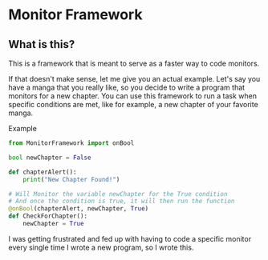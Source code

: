 # Monitor Framework
## What is this?
This is a framework that is meant to serve as a faster way to code monitors.

If that doesn't make sense, let me give you an actual example. Let's say you have a manga that you really like, so you decide to write a program that monitors for a new chapter. You can use this framework to run a task when specific conditions are met, like for example, a new chapter of your favorite manga.

Example

```python
from MonitorFramework import onBool

bool newChapter = False

def chapterAlert():
    print("New Chapter Found!")

# Will Monitor the variable newChapter for the True condition
# And once the condition is true, it will then run the function
@onBool(chapterAlert, newChapter, True)
def CheckForChapter():
    newChapter = True

```

I was getting frustrated and fed up with having to code a specific monitor every single time I wrote a new program, so I wrote this.
